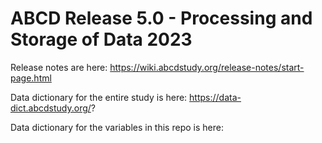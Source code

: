# ABCD Release 5.0 - Processing and Storage of Data 2023

Release notes are here:
https://wiki.abcdstudy.org/release-notes/start-page.html

Data dictionary for the entire study is here:
https://data-dict.abcdstudy.org/?

Data dictionary for the variables in this repo is here: 



